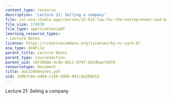 ```yaml
---
content_type: resource
description: 'Lecture 21: Selling a company'
file: /ol-ocw-studio-app/courses/15-615-law-for-the-entrepreneur-and-manager-spring-2003/1b0b7c6eed84c156dddb891cda260e53_doc22058notes.pdf
file_size: 174970
file_type: application/pdf
learning_resource_types:
- Lecture Notes
license: https://creativecommons.org/licenses/by-nc-sa/4.0/
ocw_type: OCWFile
parent_title: Lecture Notes
parent_type: CourseSection
parent_uid: c8f39b8e-4c0e-8dc1-079f-dd3d6ae7ebf8
resourcetype: Document
title: doc22058notes.pdf
uid: 1b0b7c6e-ed84-c156-dddb-891cda260e53
---
```

Lecture 21: Selling a company
